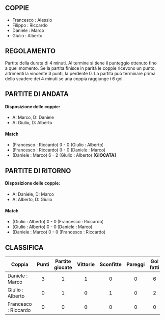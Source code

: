 
## COPPIE

 - Francesco : Alessio
 - Filippo : Riccardo
 - Daniele : Marco
 - Giulio : Alberto
 
 
## REGOLAMENTO
Partite della durata di 4 minuti. Al termine si tiene il punteggio ottenuto fino a quel momento.
Se la partita finisce in parità le coppie ricevono un punto, altrimenti la vincente 3 punti, la perdente 0.
La partita può terminare prima dello scadere dei 4 minuti se una coppia raggiunge i 6 gol.
 
## PARTITE DI ANDATA

#### Disposizione delle coppie:
 - A: Marco, D: Daniele
 - A: Giulio, D: Alberto
 
#### Match
  
 - (Francesco : Riccardo) 0 - 0 (Giulio : Alberto)
 - (Francesco : Riccardo) 0 - 0 (Daniele : Marco)
 - (Daniele : Marco) 6 - 2 (Giulio : Alberto)  <strong>[GIOCATA]</strong>


## PARTITE DI RITORNO

#### Disposizione delle coppie:
 - A: Daniele, D: Marco
 - A: Alberto, D: Giulio
 
#### Match
 - (Giulio : Alberto) 0 - 0 (Francesco : Riccardo)
 - (Giulio : Alberto) 0 - 0 (Daniele : Marco)
 - (Daniele : Marco) 0 - 0 (Francesco : Riccardo)


## CLASSIFICA

| Coppia | Punti | Partite giocate | Vittorie | Sconfitte | Pareggi | Gol fatti | Gol subiti
|--------|:-----:|:--------:|:--------:|:--------:|:--------:|:--------:|:--------:|
|Daniele : Marco | 3 | 1 | 1 | 0 | 0 | 6 | 2 |
|Giulio : Alberto | 0 | 1 | 0 | 1 | 0 | 2 | 6 |
|Francesco : Riccardo | 0 | 0 | 0 | 0 | 0 | 0 | 0 |

